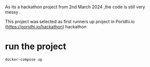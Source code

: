 # 
As its a hackathon project from 2nd March 2024 ,the code is still very messy .

This project was selected as first runners up project in Poridhi.io (https://poridhi.io/hackathon) hackathon

# run the project 
```
docker-compose up 
```
